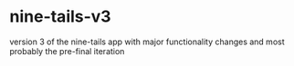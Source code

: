 # nine-tails-v3

version 3 of the nine-tails app with major functionality changes and most probably the pre-final iteration
